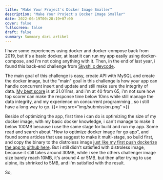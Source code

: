 ```yaml
---
title: "Make Your Project's Docker Image Smaller"
description: "Make Your Project's Docker Image Smaller"
date: 2022-06-19T00:28:19+07:00
cover: false
fullscreen: false
draft: false
summary: Summary dari artikel
---
```


I have some experiences using docker and docker-compose back from 2019, but it's a basic docker, at least it can run my app easily using docker-compose, and i'm not doing anything with it. Then, in the end of last year, i found this back-end challenge from [Skyshi x devcode](https://blog.gethired.id/devcode-challenge-2nd/). 

The main goal of this challenge is easy, create API with MySQL and create the docker image, but the "main" goal in this challenge is how your app can handle concurrent insert and update and still make sure the integrity of data. [My best score](https://devcode.gethired.id/job/share/SXK789) is at 31.011ms, and i'm at 40 from 65, i'm not sure how top scorer can make the response time below 10ms while still manage the data integrity, and my experience on concurrent programming , so i still have a long way to go.
{{< img src="img/submission.png" >}}

Beside of optimizing the app, first time i can do is optimizing the size of my docker image, with my basic docker knowledge, i can't manage to make it below 100MB because i use the same stage for build and run my app. Some read and search about "How to optimize docker image for go app", and found some articles that use suggest to make it multi-stage, so build first, and copy the binary to the distroless image [just like my first push dockerize the app to github here](https://github.com/rockavoldy/devcode-api-todo/commit/d686ec66a0dd536af773bb2b8069adff1c4f198f). But i still didn't satisfied with distroless image, because it still takes around 30MB, while i see the others challenger image size barely reach 10MB, it's around 4 or 5MB, but then after trying to use alpine, its shrinked to 5MB, and i'm satisfied with the result.

So, 

